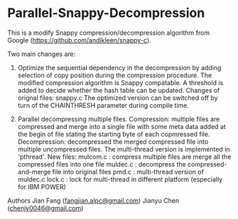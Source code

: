 # Parallel-Snappy-Decompression
This is a modify Snappy compression/decompression algorithm from Google
(https://github.com/andikleen/snappy-c).

Two main changes are:
1) Optimize the sequential dependency in the decompression by adding selection of
copy position during the compression procedure. The modified compression algorithm
is Snappy compatable. A threshold is added to decide whether the hash table can be
updated.
Changes of orignal files: snappy.c
The optimized version can be switched off by turn of the CHAINTHRESH parameter during
compile time.

2) Parallel decompressing multiple files.
Compression: multiple files are compressed and merge into a single file with some
meta data added at the begin of file stating the starting byte of each copmressed
file.
Decompression: decompressed the merged compressed file into multiple uncompressed files.
The multi-thread version is implemented in 'pthread'.
New files:
    mulcom.c    : compress multiple files are merge all the compressed files into one file
    muldec.c    : decompress the compressed-and-merge file into original files
    pmd.c       : multi-thread version of muldec.c
    lock.c      : lock for multi-thread in different platform (especially for IBM POWER)

Authors
Jian Fang (fangjian.alpc@gmail.com)
Jianyu Chen (chenjy0046@gmail.com)

